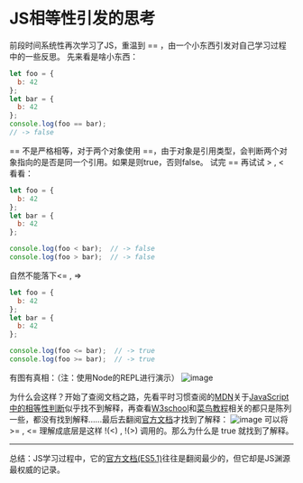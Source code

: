 # JS相等性引发的思考
前段时间系统性再次学习了JS，重温到 == ，由一个小东西引发对自己学习过程中的一些反思。
先来看是啥小东西：
``` JavaScript
let foo = {
  b: 42
};
let bar = {
  b: 42
};
console.log(foo == bar);
// -> false
```
== 不是严格相等，对于两个对象使用 ==，由于对象是引用类型，会判断两个对象指向的是否是同一个引用。如果是则true，否则false。
试完 == 再试试 > , < 看看：
``` JavaScript
let foo = {
  b: 42
};
let bar = {
  b: 42
};

console.log(foo < bar);  // -> false
console.log(foo > bar);  // -> false
```
自然不能落下<= , =>
``` JavaScript
let foo = {
  b: 42
};
let bar = {
  b: 42
};

console.log(foo <= bar);  // -> true
console.log(foo >= bar);  // -> true
```
有图有真相：（注：使用Node的REPL进行演示）
![image](http://i.niupic.com/images/2017/09/29/CuBfD1.png
)  

为什么会这样？开始了查阅文档之路，先看平时习惯查阅的[MDN](https://developer.mozilla.org/zh-CN/docs/Web/JavaScript)关于[JavaScript 中的相等性判断](https://developer.mozilla.org/zh-CN/docs/Web/JavaScript/Equality_comparisons_and_sameness)似乎找不到解释，再查看[W3school](http://www.w3school.com.cn/js/pro_js_operators_relational.asp)和[菜鸟教程](http://www.runoob.com/js/js-comparisons.html)相关的都只是陈列一些，都没有找到解释……最后去翻阅[官方文档](http://www.ecma-international.org/ecma-262/5.1/index.html#sec-11.8.3)才找到了解释：
![image](http://i.niupic.com/images/2017/09/29/JhWnEP.png
)
可以将 >= , <= 理解成底层是这样 !(<) , !(>) 调用的。那么为什么是 true 就找到了解释。
****
总结：JS学习过程中，它的[官方文档(ES5.1)](http://www.ecma-international.org/ecma-262/5.1/)往往是翻阅最少的，但它却是JS渊源最权威的记录。
